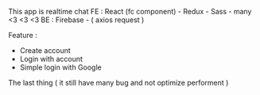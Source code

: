 This app is  realtime chat
FE : React (fc component) - Redux - Sass - many <3 <3 <3
BE : Firebase - ( axios request )

Feature : 
  - Create account 
  - Login with account 
  - Simple login with Google
  
 The last thing ( it still have many bug and not optimize performent )
